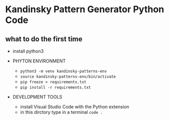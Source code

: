 # Kandinsky Pattern Generator Python Code

## what to do the first time
* install python3
* PHYTON ENVIRONMENT
    * `python3 -m venv kandinsky-patterns-env`
    * `source kandinsky-patterns-env/bin/activate`
    * `pip freeze > requirements.txt`
    * `pip install -r requirements.txt`

* DEVELOPMENT TOOLS
    * install Visual Studio Code with the Python extension
    * in this dirctory type in a terminal `code .`

